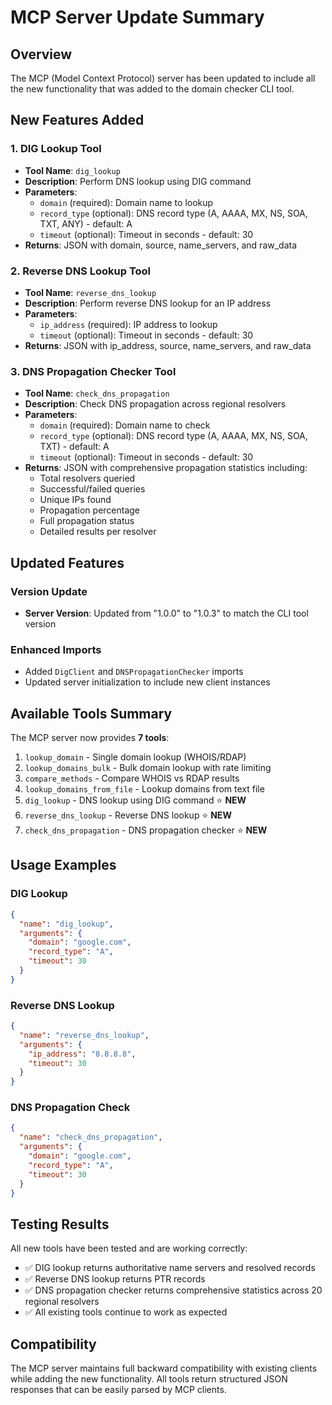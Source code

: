 # MCP Server Update Summary

## Overview
The MCP (Model Context Protocol) server has been updated to include all the new functionality that was added to the domain checker CLI tool.

## New Features Added

### 1. DIG Lookup Tool
- **Tool Name**: `dig_lookup`
- **Description**: Perform DNS lookup using DIG command
- **Parameters**:
  - `domain` (required): Domain name to lookup
  - `record_type` (optional): DNS record type (A, AAAA, MX, NS, SOA, TXT, ANY) - default: A
  - `timeout` (optional): Timeout in seconds - default: 30
- **Returns**: JSON with domain, source, name_servers, and raw_data

### 2. Reverse DNS Lookup Tool
- **Tool Name**: `reverse_dns_lookup`
- **Description**: Perform reverse DNS lookup for an IP address
- **Parameters**:
  - `ip_address` (required): IP address to lookup
  - `timeout` (optional): Timeout in seconds - default: 30
- **Returns**: JSON with ip_address, source, name_servers, and raw_data

### 3. DNS Propagation Checker Tool
- **Tool Name**: `check_dns_propagation`
- **Description**: Check DNS propagation across regional resolvers
- **Parameters**:
  - `domain` (required): Domain name to check
  - `record_type` (optional): DNS record type (A, AAAA, MX, NS, SOA, TXT) - default: A
  - `timeout` (optional): Timeout in seconds - default: 30
- **Returns**: JSON with comprehensive propagation statistics including:
  - Total resolvers queried
  - Successful/failed queries
  - Unique IPs found
  - Propagation percentage
  - Full propagation status
  - Detailed results per resolver

## Updated Features

### Version Update
- **Server Version**: Updated from "1.0.0" to "1.0.3" to match the CLI tool version

### Enhanced Imports
- Added `DigClient` and `DNSPropagationChecker` imports
- Updated server initialization to include new client instances

## Available Tools Summary

The MCP server now provides **7 tools**:

1. `lookup_domain` - Single domain lookup (WHOIS/RDAP)
2. `lookup_domains_bulk` - Bulk domain lookup with rate limiting
3. `compare_methods` - Compare WHOIS vs RDAP results
4. `lookup_domains_from_file` - Lookup domains from text file
5. `dig_lookup` - DNS lookup using DIG command ⭐ **NEW**
6. `reverse_dns_lookup` - Reverse DNS lookup ⭐ **NEW**
7. `check_dns_propagation` - DNS propagation checker ⭐ **NEW**

## Usage Examples

### DIG Lookup
```json
{
  "name": "dig_lookup",
  "arguments": {
    "domain": "google.com",
    "record_type": "A",
    "timeout": 30
  }
}
```

### Reverse DNS Lookup
```json
{
  "name": "reverse_dns_lookup",
  "arguments": {
    "ip_address": "8.8.8.8",
    "timeout": 30
  }
}
```

### DNS Propagation Check
```json
{
  "name": "check_dns_propagation",
  "arguments": {
    "domain": "google.com",
    "record_type": "A",
    "timeout": 30
  }
}
```

## Testing Results

All new tools have been tested and are working correctly:

- ✅ DIG lookup returns authoritative name servers and resolved records
- ✅ Reverse DNS lookup returns PTR records
- ✅ DNS propagation checker returns comprehensive statistics across 20 regional resolvers
- ✅ All existing tools continue to work as expected

## Compatibility

The MCP server maintains full backward compatibility with existing clients while adding the new functionality. All tools return structured JSON responses that can be easily parsed by MCP clients.
